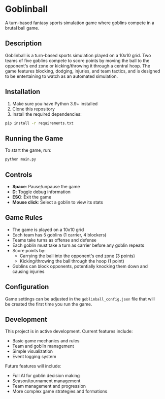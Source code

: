 # Goblinball

A turn-based fantasy sports simulation game where goblins compete in a brutal ball game.

## Description

Goblinball is a turn-based sports simulation played on a 10x10 grid. Two teams of five goblins compete to score points by moving the ball to the opponent's end zone or kicking/throwing it through a central hoop. The game features blocking, dodging, injuries, and team tactics, and is designed to be entertaining to watch as an automated simulation.

## Installation

1. Make sure you have Python 3.9+ installed
2. Clone this repository
3. Install the required dependencies:

```bash
pip install -r requirements.txt
```

## Running the Game

To start the game, run:

```bash
python main.py
```

## Controls

- **Space**: Pause/unpause the game
- **D**: Toggle debug information
- **ESC**: Exit the game
- **Mouse click**: Select a goblin to view its stats

## Game Rules

- The game is played on a 10x10 grid
- Each team has 5 goblins (1 carrier, 4 blockers)
- Teams take turns as offense and defense
- Each goblin must take a turn as carrier before any goblin repeats
- Score points by:
  - Carrying the ball into the opponent's end zone (3 points)
  - Kicking/throwing the ball through the hoop (1 point)
- Goblins can block opponents, potentially knocking them down and causing injuries

## Configuration

Game settings can be adjusted in the `goblinball_config.json` file that will be created the first time you run the game.

## Development

This project is in active development. Current features include:
- Basic game mechanics and rules
- Team and goblin management
- Simple visualization
- Event logging system

Future features will include:
- Full AI for goblin decision making
- Season/tournament management
- Team management and progression
- More complex game strategies and formations 